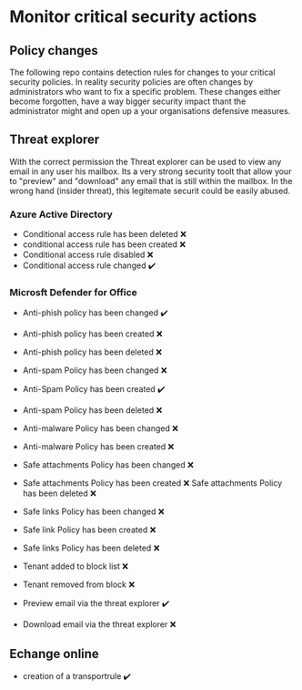 # Monitor critical security actions 

## Policy changes
The following repo contains detection rules for changes to your critical security policies. 
In reality security policies are often changes by administrators who want to fix a specific problem.
These changes either become forgotten, have a way bigger security impact thant the administrator might and open up a your organisations defensive measures.

## Threat explorer
With the correct permission the Threat explorer can be used to view any email in any user his mailbox. 
Its a very strong security toolt that allow your to "preview" and "download" any email that is still within the mailbox. 
In the wrong hand (insider threat), this legitemate securit could be easily abused. 


### Azure Active Directory
- Conditional access rule has been deleted :x:
- conditional access rule has been created :x:
- Conditional access rule disabled :x:
- Conditional access rule changed :heavy_check_mark:

### Microsft Defender for Office
- Anti-phish policy has been changed :heavy_check_mark:
- Anti-phish policy has been created :x:
- Anti-phish policy has been deleted :x:
- Anti-spam Policy has been changed :x:
- Anti-Spam Policy has been created :heavy_check_mark:
- Anti-spam Policy has been deleted :x:
- Anti-malware Policy has been changed :x:
- Anti-malware Policy has been created :x:
- Safe attachments Policy has been changed :x:
- Safe attachments Policy has been created :x:
 Safe attachments Policy has been deleted :x:
- Safe links Policy has been changed :x:
- Safe link Policy has been created :x:
- Safe links Policy has been deleted :x:
- Tenant added to block list :x:
- Tenant removed from block :x:

- Preview email via the threat explorer :heavy_check_mark:
- Download email via the threat explorer :x:

## Echange online
- creation of a transportrule :heavy_check_mark:


